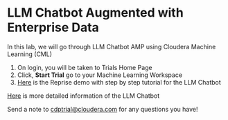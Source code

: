 # LLM Chatbot Augmented with Enterprise Data

In this lab, we will go through LLM Chatbot AMP using Cloudera Machine Learning (CML)

1. On login, you will be taken to Trials Home Page
2. Click, **Start Trial** go to your Machine Learning Workspace
3. [Here](https://app.getreprise.com/launch/MXxjDe6/) is the Reprise demo with step by step tutorial for the LLM Chatbot

[Here](https://github.com/cloudera/CML_AMP_LLM_Chatbot_Augmented_with_Enterprise_Data) is more detailed information of the LLM Chatbot

Send a note to cdptrial@cloudera.com for any questions you have!

